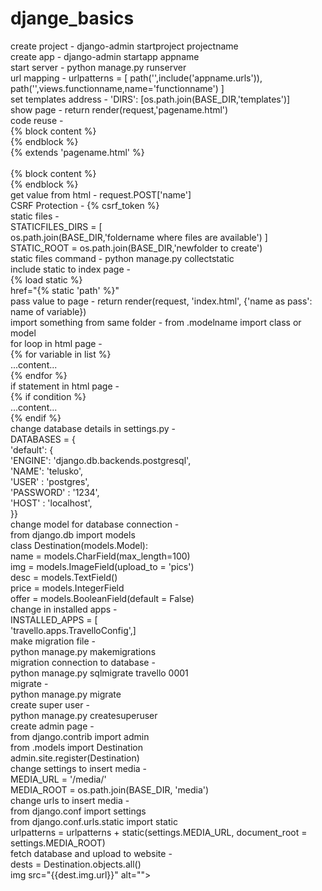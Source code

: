 # djange_basics

create project - django-admin startproject projectname<br/>
create app - django-admin startapp appname<br/>
start server - python manage.py runserver<br/>
url mapping - urlpatterns = [ path('',include('appname.urls')), path('',views.functionname,name='functionname') ]<br/>
set templates address - 'DIRS': [os.path.join(BASE_DIR,'templates')]<br/>
show page - return render(request,'pagename.html')<br/>
code reuse -<br/>
{% block content %}<br/>
{% endblock %}<br/>
{% extends 'pagename.html' %}<br/><br/>
{% block content %}<br/>
{% endblock %}<br/>
get value from html - request.POST['name']<br/>
CSRF Protection - {% csrf_token %}<br/>
static files -<br/>
STATICFILES_DIRS = [<br/>
os.path.join(BASE_DIR,'foldername where files are available') ]<br/>
STATIC_ROOT = os.path.join(BASE_DIR,'newfolder to create')<br/>
static files command - python manage.py collectstatic<br/>
include static to index page -<br/>
{% load static %}<br/>
href="{% static 'path' %}"<br/>
pass value to page - return render(request, 'index.html', {'name as pass': name of variable})<br/>
import something from same folder - from .modelname import class or model<br/>
for loop in html page -<br/>
{% for variable in list %}<br/>
...content...<br/>
{% endfor %}<br/>
if statement in html page -<br/>
{% if condition %}<br/>
...content...<br/>
{% endif %}<br/>
change database details in settings.py -<br/>
DATABASES = {<br/>
'default': {<br/>
'ENGINE': 'django.db.backends.postgresql',<br/>
'NAME': 'telusko',<br/>
'USER' : 'postgres',<br/>
'PASSWORD' : '1234',<br/>
'HOST' : 'localhost',<br/>
}}<br/>
change model for database connection -<br/>
from django.db import models<br/>
class Destination(models.Model):<br/>
name = models.CharField(max_length=100)<br/>
img = models.ImageField(upload_to = 'pics')<br/>
desc = models.TextField()<br/>
price = models.IntegerField<br/>
offer = models.BooleanField(default = False)<br/>
change in installed apps -<br/>
INSTALLED_APPS = [<br/>
'travello.apps.TravelloConfig',]<br/>
make migration file -<br/>
python manage.py makemigrations<br/>
migration connection to database -<br/>
python manage.py sqlmigrate travello 0001<br/>
migrate -<br/>
python manage.py migrate<br/>
create super user -<br/>
python manage.py createsuperuser<br/>
create admin page -<br/>
from django.contrib import admin<br/>
from .models import Destination<br/>
admin.site.register(Destination)<br/>
change settings to insert media -<br/>
MEDIA_URL = '/media/'<br/>
MEDIA_ROOT = os.path.join(BASE_DIR, 'media')<br/>
change urls to insert media -<br/>
from django.conf import settings<br/>
from django.conf.urls.static import static<br/>
urlpatterns = urlpatterns + static(settings.MEDIA_URL, document_root = settings.MEDIA_ROOT)<br/>
fetch database and upload to website -<br/>
dests = Destination.objects.all()<br/>
img src="{{dest.img.url}}" alt=""><br/>
